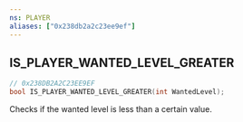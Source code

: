 ```yaml
---
ns: PLAYER
aliases: ["0x238db2a2c23ee9ef"]
---
```

## IS_PLAYER_WANTED_LEVEL_GREATER

```c
// 0x238DB2A2C23EE9EF
bool IS_PLAYER_WANTED_LEVEL_GREATER(int WantedLevel);
```

Checks if the wanted level is less than a certain value.

